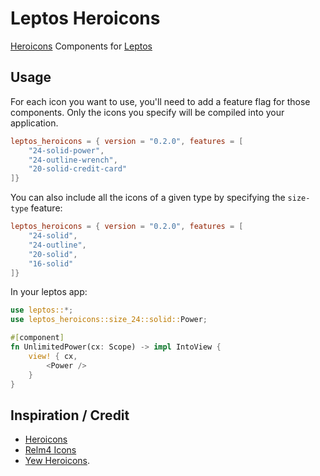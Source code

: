 # Leptos Heroicons

[Heroicons](https://heroicons.com/) Components for [Leptos](https://leptos.dev/)

## Usage

For each icon you want to use, you'll need to add a feature flag for those components. Only the icons you specify will be compiled into your application.

```toml
leptos_heroicons = { version = "0.2.0", features = [
    "24-solid-power",
    "24-outline-wrench",
    "20-solid-credit-card"
]}
```

You can also include all the icons of a given type by specifying the `size-type` feature:

```toml
leptos_heroicons = { version = "0.2.0", features = [
    "24-solid",
    "24-outline",
    "20-solid",
    "16-solid"
]}
```

In your leptos app:

```rust
use leptos::*;
use leptos_heroicons::size_24::solid::Power;

#[component]
fn UnlimitedPower(cx: Scope) -> impl IntoView {
    view! { cx,
        <Power />
    }
}
```

## Inspiration / Credit

- [Heroicons](https://heroicons.com/)
- [Relm4 Icons](https://github.com/Relm4/icons)
- [Yew Heroicons](https://git.sr.ht/~ankhers/yew_heroicons).
